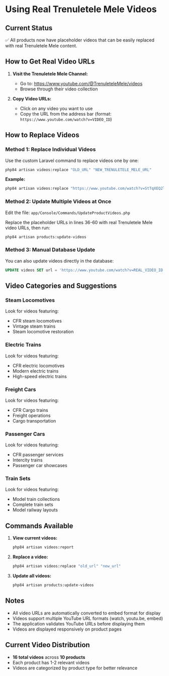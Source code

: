 # Using Real Trenuletele Mele Videos

## Current Status
✅ All products now have placeholder videos that can be easily replaced with real Trenuletele Mele content.

## How to Get Real Video URLs

1. **Visit the Trenuletele Mele Channel:**
   - Go to: https://www.youtube.com/@TrenuleteleMele/videos
   - Browse through their video collection

2. **Copy Video URLs:**
   - Click on any video you want to use
   - Copy the URL from the address bar (format: `https://www.youtube.com/watch?v=VIDEO_ID`)

## How to Replace Videos

### Method 1: Replace Individual Videos
Use the custom Laravel command to replace videos one by one:

```bash
php84 artisan videos:replace "OLD_URL" "NEW_TRENULETELE_MELE_URL"
```

**Example:**
```bash
php84 artisan videos:replace "https://www.youtube.com/watch?v=StTqXEQ2l-Y" "https://www.youtube.com/watch?v=REAL_TRENULETELE_MELE_VIDEO_ID"
```

### Method 2: Update Multiple Videos at Once
Edit the file: `app/Console/Commands/UpdateProductVideos.php`

Replace the placeholder URLs in lines 36-60 with real Trenuletele Mele video URLs, then run:
```bash
php84 artisan products:update-videos
```

### Method 3: Manual Database Update
You can also update videos directly in the database:
```sql
UPDATE videos SET url = 'https://www.youtube.com/watch?v=REAL_VIDEO_ID' WHERE url = 'https://www.youtube.com/watch?v=OLD_VIDEO_ID';
```

## Video Categories and Suggestions

### Steam Locomotives
Look for videos featuring:
- CFR steam locomotives
- Vintage steam trains
- Steam locomotive restoration

### Electric Trains
Look for videos featuring:
- CFR electric locomotives
- Modern electric trains
- High-speed electric trains

### Freight Cars
Look for videos featuring:
- CFR Cargo trains
- Freight operations
- Cargo transportation

### Passenger Cars
Look for videos featuring:
- CFR passenger services
- Intercity trains
- Passenger car showcases

### Train Sets
Look for videos featuring:
- Model train collections
- Complete train sets
- Model railway layouts

## Commands Available

1. **View current videos:**
   ```bash
   php84 artisan videos:report
   ```

2. **Replace a video:**
   ```bash
   php84 artisan videos:replace "old_url" "new_url"
   ```

3. **Update all videos:**
   ```bash
   php84 artisan products:update-videos
   ```

## Notes
- All video URLs are automatically converted to embed format for display
- Videos support multiple YouTube URL formats (watch, youtu.be, embed)
- The application validates YouTube URLs before displaying them
- Videos are displayed responsively on product pages

## Current Video Distribution
- **16 total videos** across **10 products**
- Each product has 1-2 relevant videos
- Videos are categorized by product type for better relevance


